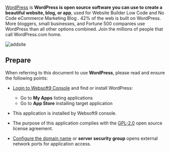 [WordPress](https://wordpress.com/) is **WordPress is open source software you can use to create a beautiful website, blog, or app**, used for Website Builder Low Code and No Code eCommerce Marketing Blog . 42% of the web is built on WordPress. More bloggers, small businesses, and Fortune 500 companies use WordPress than all other options combined. Join the millions of people that call WordPress.com home.


![addsite](https://libs.websoft9.com/Websoft9/DocsPicture/en/wordpress/wordpress-add-site-websoft9.png)


## Prepare

When referring to this document to use **WordPress**, please read and ensure the following points:

- [Login to Websoft9 Console](./login-console) and find or install WordPress:
  - Go to **My Apps** listing applications 
  - Go to **App Store** installing target application

- This application is installed by Websoft9 console.


- The purpose of this application complies with the [GPL-2.0](https://opensource.org/licenses/GPL-2.0) open source license agreement.


- [Configure the domain name](./domain-set) or **server security group** opens external network ports for application access.